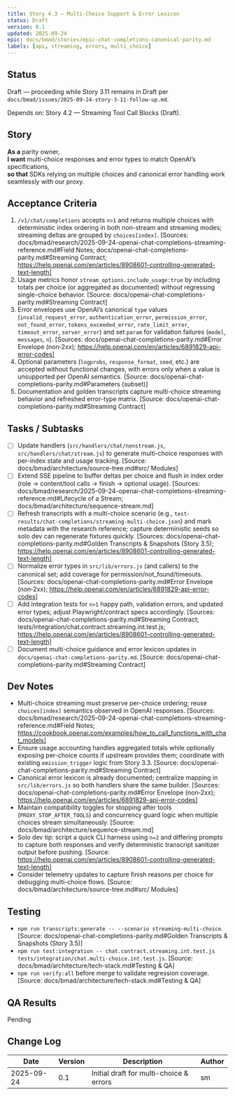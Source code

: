 ```yaml
---
title: Story 4.3 — Multi-Choice Support & Error Lexicon
status: Draft
version: 0.1
updated: 2025-09-24
epic: docs/bmad/stories/epic-chat-completions-canonical-parity.md
labels: [api, streaming, errors, multi_choice]
---
```


## Status

Draft — proceeding while Story 3.11 remains in Draft per `docs/bmad/issues/2025-09-24-story-3-11-follow-up.md`.

Depends on: Story 4.2 — Streaming Tool Call Blocks (Draft).

## Story

**As a** parity owner,  
**I want** multi-choice responses and error types to match OpenAI’s specifications,  
**so that** SDKs relying on multiple choices and canonical error handling work seamlessly with our proxy.

## Acceptance Criteria

1. `/v1/chat/completions` accepts `n>1` and returns multiple choices with deterministic index ordering in both non-stream and streaming modes; streaming deltas are grouped by `choices[index]`. [Sources: docs/bmad/research/2025-09-24-openai-chat-completions-streaming-reference.md#Field Notes; docs/openai-chat-completions-parity.md#Streaming Contract; https://help.openai.com/en/articles/8908601-controlling-generated-text-length]
2. Usage metrics honor `stream_options.include_usage:true` by including totals per choice (or aggregated as documented) without regressing single-choice behavior. [Source: docs/openai-chat-completions-parity.md#Streaming Contract]
3. Error envelopes use OpenAI’s canonical `type` values (`invalid_request_error`, `authentication_error`, `permission_error`, `not_found_error`, `tokens_exceeded_error`, `rate_limit_error`, `timeout_error`, `server_error`) and set `param` for validation failures (`model`, `messages`, `n`). [Sources: docs/openai-chat-completions-parity.md#Error Envelope (non‑2xx); https://help.openai.com/en/articles/6891829-api-error-codes]
4. Optional parameters (`logprobs`, `response_format`, `seed`, etc.) are accepted without functional changes, with errors only when a value is unsupported per OpenAI semantics. [Source: docs/openai-chat-completions-parity.md#Parameters (subset)]
5. Documentation and golden transcripts capture multi-choice streaming behavior and refreshed error-type matrix. [Source: docs/openai-chat-completions-parity.md#Streaming Contract]

## Tasks / Subtasks

- [ ] Update handlers (`src/handlers/chat/nonstream.js`, `src/handlers/chat/stream.js`) to generate multi-choice responses with per-index state and usage tracking. [Source: docs/bmad/architecture/source-tree.md#src/ Modules]
- [ ] Extend SSE pipeline to buffer deltas per choice and flush in index order (role → content/tool calls → finish → optional usage). [Sources: docs/bmad/research/2025-09-24-openai-chat-completions-streaming-reference.md#Lifecycle of a Stream; docs/bmad/architecture/sequence-stream.md]
- [ ] Refresh transcripts with a multi-choice scenario (e.g., `test-results/chat-completions/streaming-multi-choice.json`) and mark metadata with the research reference; capture deterministic seeds so solo dev can regenerate fixtures quickly. [Sources: docs/openai-chat-completions-parity.md#Golden Transcripts & Snapshots (Story 3.5); https://help.openai.com/en/articles/8908601-controlling-generated-text-length]
- [ ] Normalize error types in `src/lib/errors.js` (and callers) to the canonical set; add coverage for permission/not_found/timeouts. [Sources: docs/openai-chat-completions-parity.md#Error Envelope (non‑2xx); https://help.openai.com/en/articles/6891829-api-error-codes]
- [ ] Add integration tests for `n>1` happy path, validation errors, and updated error types; adjust Playwright/contract specs accordingly. [Sources: docs/openai-chat-completions-parity.md#Streaming Contract; tests/integration/chat.contract.streaming.int.test.js; https://help.openai.com/en/articles/8908601-controlling-generated-text-length]
- [ ] Document multi-choice guidance and error lexicon updates in `docs/openai-chat-completions-parity.md`. [Source: docs/openai-chat-completions-parity.md#Streaming Contract]

## Dev Notes

- Multi-choice streaming must preserve per-choice ordering; reuse `choices[index]` semantics observed in OpenAI responses. [Sources: docs/bmad/research/2025-09-24-openai-chat-completions-streaming-reference.md#Field Notes; https://cookbook.openai.com/examples/how_to_call_functions_with_chat_models]
- Ensure usage accounting handles aggregated totals while optionally exposing per-choice counts if upstream provides them; coordinate with existing `emission_trigger` logic from Story 3.3. [Source: docs/openai-chat-completions-parity.md#Streaming Contract]
- Canonical error lexicon is already documented; centralize mapping in `src/lib/errors.js` so both handlers share the same builder. [Sources: docs/openai-chat-completions-parity.md#Error Envelope (non‑2xx); https://help.openai.com/en/articles/6891829-api-error-codes]
- Maintain compatibility toggles for stopping after tools (`PROXY_STOP_AFTER_TOOLS`) and concurrency guard logic when multiple choices stream simultaneously. [Source: docs/bmad/architecture/sequence-stream.md]
- Solo dev tip: script a quick CLI harness using `n=2` and differing prompts to capture both responses and verify deterministic transcript sanitizer output before pushing. [Source: https://help.openai.com/en/articles/8908601-controlling-generated-text-length]
- Consider telemetry updates to capture finish reasons per choice for debugging multi-choice flows. [Source: docs/bmad/architecture/source-tree.md#src/ Modules]

## Testing

- `npm run transcripts:generate -- --scenario streaming-multi-choice`. [Source: docs/openai-chat-completions-parity.md#Golden Transcripts & Snapshots (Story 3.5)]
- `npm run test:integration -- chat.contract.streaming.int.test.js tests/integration/chat.multi-choice.int.test.js`. [Source: docs/bmad/architecture/tech-stack.md#Testing & QA]
- `npm run verify:all` before merge to validate regression coverage. [Source: docs/bmad/architecture/tech-stack.md#Testing & QA]

## QA Results

Pending

## Change Log

| Date       | Version | Description                             | Author |
| ---------- | ------- | --------------------------------------- | ------ |
| 2025-09-24 | 0.1     | Initial draft for multi-choice & errors | sm     |
